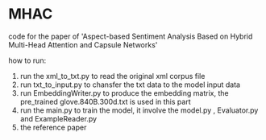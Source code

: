 # MHAC
code for the paper of 'Aspect-based Sentiment Analysis Based on Hybrid Multi-Head Attention and Capsule Networks'

how to run:
1. run the xml_to_txt.py to read the original xml corpus file
2. run txt_to_input.py to chansfer the txt data to the model input data
3. run EmbeddingWriter.py to produce the embedding matrix, the pre_trained glove.840B.300d.txt is used in this part
4. run the main.py to train the model, it involve the model.py , Evaluator.py and ExampleReader.py
5. the reference paper 
